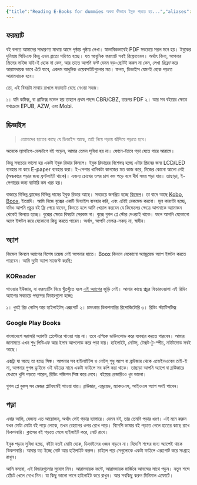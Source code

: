 ```yaml
---
{"title":"Reading E-Books for dummies অথবা কীভাবে ইবুক পড়তে হয়...","aliases":["Reading E-Books for dummies অথবা কীভাবে ইবুক পড়তে হয়..."],"created":"2023-10-17T14:41:02+06:00","updated":"2024-11-03T20:30:08+06:00","dg-publish":true,"dg-note-icon":2,"tags":["how-to","reading"],"dg-path":"Writings/Technical/HowTos/How to Read Ebooks.md","permalink":"/writings/technical/how-tos/how-to-read-ebooks/","dgPassFrontmatter":true,"noteIcon":2}
---
```


## ফরম্যাট
বই বলতে আমাদের সাধারণত মাথায় আসে পৃষ্ঠায় পৃষ্ঠায় লেখা। স্বাভাবিকভাবেই PDF সবচেয়ে সরল মনে হয়। ইবুকের দুনিয়ায় পিডিএফ কিন্তু এখন ব্রাত্যে পরিণত হচ্ছে। যত আধুনিক ফরম্যাট সবই রিফ্লোয়েবল। অর্থাৎ কিনা, আপনার স্ক্রিনের সাইজ যাই-ই হোক না কেন, আর তাতে আপনি ফন্ট যেমন বড়-ছোটই করুন না কেন, লেখা *রিফ্লো* করে আরামদায়ক ভাবে এঁটে যাবে, একদম আধুনিক ওয়েবসাইটগুলোর মত। ফলত, ডিভাইস যেমনই হোক পড়তে আরামদায়ক হবে।

তো, এই বিষয়টা মাথায় রাখলে ফরম্যাট বেছে নেওয়া সহজ।

১। যদি কমিক্স, বা গ্রাফিক্স নভেল হয় তাহলে প্রথম পছন্দ CBR/CBZ, তারপর PDF
২। আর সব বইয়ের ক্ষেত্রে যথাক্রমে EPUB, AZW, এবং Mobi.

## ডিভাইস

> তোমাদের হাতের কাছে যে ডিভাইস আছে, তাই নিয়ে পড়ায় ঝাঁপিয়ে পড়তে হবে।

অনেকে ল্যাপটপে-ডেস্কটপে বই পড়েন, আমার তেমন সুবিধা হয় না। ফোনে-ট্যাবে পড়া যেতে পারে আরামে। 

কিন্তু সবচেয়ে ভালো হয় একটা ইবুক রিডার কিনলে। ইবুক রিডারের বিশেষত্ব হচ্ছে এটার স্ক্রিনের জন্য LCD/LED ব্যবহার না করে E-paper ব্যবহার করা। ই-পেপার খানিকটা কাগজের মত কাজ করে, নিজের কোনো আলো নেই (অন্ধকারে পড়ার জন্য ফ্রন্টলাইট থাকে)। এজন্য চোখের ওপর চাপ কম পড়ে বলে দীর্ঘ সময় পড়া যায়। তাছাড়া, ই-পেপারের জন্য ব্যাটারি কম খরচ হয়।

বাজারে বিভিন্ন ব্র্যান্ডের বিভিন্ন দামের ইবুক রিডার আছে। সবচেয়ে জনপ্রিয় হচ্ছে [কিন্ডেল](https://www.amazon.com/Amazon-Kindle-Ereader-Family)। তা বাদে আছে [Kobo](https://www.kobo.com), [Boox](https://boox.com), ইত্যাদি। আমি নিজে বুক্সের একটি ডিভাইস ব্যবহার করি, এবং এটাই রেকমেন্ড করবো। মূল কারণটা হচ্ছে, যদিও আপনি প্রচুর বই ফ্রি পেয়ে যাবেন, কিনতে হলে আমি খেয়াল করবেন যে কিন্ডেলের ক্ষেত্রে আপনাকে অ্যামাজন থেকেই কিনতে হচ্ছে। বুক্সের ক্ষেত্রে বিষয়টা সেরকম না। বুক্সে গুগল প্লে স্টোর দেওয়াই থাকে। ফলে আপনি যেকোনো অ্যাপ ইন্সটল করে যেকোনো কিছু করতে পারেন। অর্থাৎ, আপনি ভেন্ডর-লকড্ না, স্বাধীন।

## অ্যাপ

কিন্ডেল কিনলে অ্যাপের বিশেষ চয়েজ নেই আপনার হাতে। Boox কিনলে যেকোনো অ্যান্ড্রয়েড অ্যাপ ইন্সটল করতে পারবেন। আমি দুটো অ্যাপ সাজেস্ট করছি:

### KOReader

পাওয়ার ইউজার, বা ফরম্যাটিং নিয়ে খুঁতখুঁতে হলে [এই অ্যাপের](https://github.com/koreader/koreader) জুড়ি নেই। আমার কাছে প্রচুর ফিচারওয়ালা এই রিডিং অ্যাপের সবচেয়ে পছন্দের ফিচারগুলো হচ্ছে:

১। খুবই রিচ নোটস্ আর হাইলাইটস্ এক্সপোর্ট
২। চমৎকার ডিকশনারির রিপোজিটোরি
৩। রিডিং স্ট্যাটিসটিক্স

### Google Play Books

বাংলাদেশে সরাসরি অ্যাপটা প্লেস্টোরে পাওয়া যায় না। তবে এপিকে ডাউনলোড করে ব্যবহার করতে পারবেন। আমার জানামতে এখন শুধু পিডিএফ আর ইপাব আপলোড করে পড়া যায়। হাইলাইট, নোটস্, টেক্সট-টু-স্পীচ, নাইটমোড সবই আছে।

এক্সট্রা যা আছে তা হচ্ছে সিঙ্ক। আপনার সব হাইলাইটস ও নোটস্ শুধু অ্যাপ বা ব্রাউজার থেকে এভেইলএবেল তাই-ই না, আপনার গুগল ড্রাইভে ওই বইয়ের নামে একটা ফাইলে সব কপি করা থাকে। তাছাড়া আপনি অ্যাপে বা ব্রাউজারে যেখানে খুশি পড়তে পারেন, রিডিং পজিশন সিঙ্ক করে নেবে। বইয়ের রেন্ডারিংও খুব ভালো।

গুগল প্লে বুকস্ সব মেজর প্লাটফর্মেই পাওয়া যায়। ব্রাউজার, এন্ড্রয়েড, ম্যাকওএস, আইওএস অ্যাপ সবই পাবেন।

## পড়া
এবার আসি, যেজন্য এত আয়োজন, অর্থাৎ সেই পড়ার ব্যাপারে। যেমন বই, তার তেমনি পড়ার ধরণ। এই মনে করুন যখন মোটা মোটা বই পড়ে লোকে, তখন রেহালের ওপর রেখে পড়ে। বিদেশি ভাষার বই পড়তে গেলে হাতের কাছে রাখে ডিকশনারি। ক্লাসের বই পড়তে গেলে হাইলাইট করে, নোট রাখে।

ইবুক পড়ার সুবিধা হচ্ছে, বইটা যতই মোটা হোক, ডিভাইসের ওজন বাড়বে না। বিদেশি শব্দের জন্য অ্যাপেই থাকে ডিকশনারি। আবার যত ইচ্ছে নোট আর হাইলাইট করুন। চাইলে পরে সেগুলোকে একটা ফাইলে এক্সপোর্ট করে সংগ্রহে রাখুন।

আমি বলবো, এই ফিচারগুলোর সুযোগ নিন। আরামদায়ক ফন্টে, আরামদায়ক মার্জিনে আনন্দের সাথে পড়ুন। নতুন শব্দে হোঁচট খেলে দেখে নিন। যা কিছু ভালো লাগে হাইলাইট করে রাখুন। আর সবকিছু করুন মিনিমাল এফোর্টে।